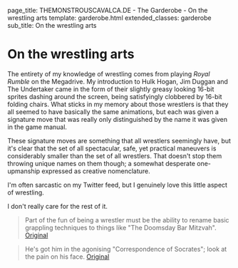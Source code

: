 page_title: THEMONSTROUSCAVALCA.DE - The Garderobe - On the wrestling arts
template: garderobe.html
extended_classes: garderobe
sub_title: On the wrestling arts

# On the wrestling arts

The entirety of my knowledge of wrestling comes from playing <em>Royal Rumble</em> on the Megadrive. My introduction to 
Hulk Hogan, Jim Duggan and The Undertaker came in the form of their slightly greasy looking 16-bit sprites dashing around the screen, being
satisfyingly clobbered by 16-bit folding chairs. What sticks in my memory about those wrestlers is that they all seemed to have basically the same animations, but
each was given a signature move that was really only distinguished by the name it was given in the game manual.

These signature moves are something that all wrestlers seemingly have, but it's clear that the set of all spectacular, safe, yet practical maneuvers
is considerably smaller than the set of all wrestlers.  That doesn't stop them throwing unique names on them though; a somewhat desperate
one-upmanship expressed as creative nomenclature.

I'm often sarcastic on my Twitter feed, but I genuinely love this little aspect of wrestling.

I don't really care for the rest of it.

> Part of the fun of being a wrestler must be the ability to rename basic grappling techniques to things like "The Doomsday Bar Mitzvah". <br />
[Original](https://twitter.com/FatConan/statuses/659812258286067712)

> He's got him in the agonising "Correspondence of Socrates"; look at the pain on his face.
[Original](https://twitter.com/FatConan/statuses/659812799837831168)
